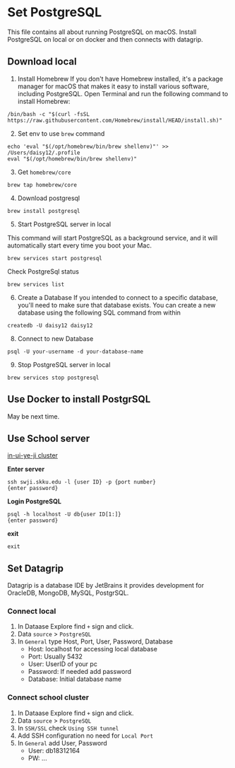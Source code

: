 # Set PostgreSQL
This file contains all about running PostgreSQL on macOS. Install PostgreSQL on local or on docker and then connects with datagrip.

## Download local
1. Install Homebrew
If you don't have Homebrew installed, it's a package manager for macOS that makes it easy to install various software, including PostgreSQL. Open Terminal and run the following command to install Homebrew:
```
/bin/bash -c "$(curl -fsSL https://raw.githubusercontent.com/Homebrew/install/HEAD/install.sh)"
```

2. Set env to use `brew` command
```
echo 'eval "$(/opt/homebrew/bin/brew shellenv)"' >> /Users/daisy12/.profile
eval "$(/opt/homebrew/bin/brew shellenv)"
```

3. Get `homebrew/core`
```
brew tap homebrew/core
```

4. Download postgresql
```
brew install postgresql
```

5. Start PostgreSQL server in local 

This command will start PostgreSQL as a background service, and it will automatically start every time you boot your Mac.

```
brew services start postgresql
```

Check PostgreSql status
```
brew services list
```

6. Create a Database
If you intended to connect to a specific database, you'll need to make sure that database exists. You can create a new database using the following SQL command from within 
```
createdb -U daisy12 daisy12
```

8. Connect to new Database
```
psql -U your-username -d your-database-name
```

9. Stop PostgreSQL server in local
```
brew services stop postgresql
```


## Use Docker to install PostgrSQL
May be next time.

## Use School server
[in-ui-ye-ji cluster](https://skkuoverflow.com/ko/posts/school/inuiyeji/)

__Enter server__
```
ssh swji.skku.edu -l {user ID} -p {port number}
{enter password}
```

__Login PostgreSQL__
```
psql -h localhost -U db{user ID[1:]}
{enter password}
```

__exit__
```
exit
```

## Set Datagrip
Datagrip is a database IDE by JetBrains it provides development for OracleDB, MongoDB, MySQL, PostgrSQL.

### Connect local
1. In Dataase Explore find `+` sign and click.
2. Data `source` > `PostgreSQL`
3. In `General` type Host, Port, User, Password, Database
    - Host: localhost for accessing local database
    - Port: Usually 5432
    - User: UserID of your pc
    - Password: If needed add password
    - Database: Initial database name


### Connect school cluster
1. In Dataase Explore find `+` sign and click.
2. Data `source` > `PostgreSQL`
3. In `SSH/SSL` check `Using SSH tunnel`
4. Add SSH configuration no need for `Local Port`
5. In `General` add User, Password
    - User: db18312164
    - PW: ...

